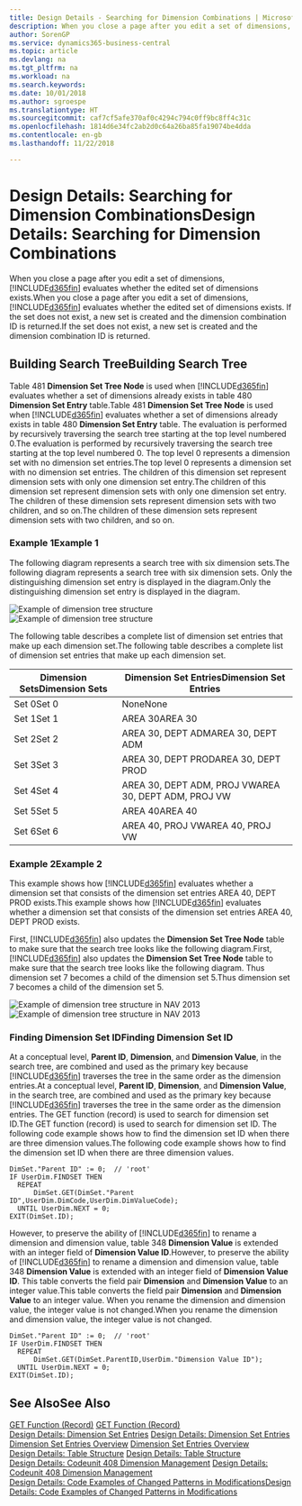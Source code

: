 ```yaml
---
title: Design Details - Searching for Dimension Combinations | Microsoft Docs
description: When you close a page after you edit a set of dimensions, Business Central evaluates whether the edited set of dimensions exists. If the set does not exist, a new set is created and the dimension combination ID is returned.
author: SorenGP
ms.service: dynamics365-business-central
ms.topic: article
ms.devlang: na
ms.tgt_pltfrm: na
ms.workload: na
ms.search.keywords: 
ms.date: 10/01/2018
ms.author: sgroespe
ms.translationtype: HT
ms.sourcegitcommit: caf7cf5afe370af0c4294c794c0ff9bc8ff4c31c
ms.openlocfilehash: 1814d6e34fc2ab2d0c64a26ba85fa19074be4dda
ms.contentlocale: en-gb
ms.lasthandoff: 11/22/2018

---
```

# <a name="design-details-searching-for-dimension-combinations"></a><span data-ttu-id="d9484-104">Design Details: Searching for Dimension Combinations</span><span class="sxs-lookup"><span data-stu-id="d9484-104">Design Details: Searching for Dimension Combinations</span></span>
<span data-ttu-id="d9484-105">When you close a page after you edit a set of dimensions, [!INCLUDE[d365fin](includes/d365fin_md.md)] evaluates whether the edited set of dimensions exists.</span><span class="sxs-lookup"><span data-stu-id="d9484-105">When you close a page after you edit a set of dimensions, [!INCLUDE[d365fin](includes/d365fin_md.md)] evaluates whether the edited set of dimensions exists.</span></span> <span data-ttu-id="d9484-106">If the set does not exist, a new set is created and the dimension combination ID is returned.</span><span class="sxs-lookup"><span data-stu-id="d9484-106">If the set does not exist, a new set is created and the dimension combination ID is returned.</span></span>  

## <a name="building-search-tree"></a><span data-ttu-id="d9484-107">Building Search Tree</span><span class="sxs-lookup"><span data-stu-id="d9484-107">Building Search Tree</span></span>  
 <span data-ttu-id="d9484-108">Table 481 **Dimension Set Tree Node** is used when [!INCLUDE[d365fin](includes/d365fin_md.md)] evaluates whether a set of dimensions already exists in table 480 **Dimension Set Entry** table.</span><span class="sxs-lookup"><span data-stu-id="d9484-108">Table 481 **Dimension Set Tree Node** is used when [!INCLUDE[d365fin](includes/d365fin_md.md)] evaluates whether a set of dimensions already exists in table 480 **Dimension Set Entry** table.</span></span> <span data-ttu-id="d9484-109">The evaluation is performed by recursively traversing the search tree starting at the top level numbered 0.</span><span class="sxs-lookup"><span data-stu-id="d9484-109">The evaluation is performed by recursively traversing the search tree starting at the top level numbered 0.</span></span> <span data-ttu-id="d9484-110">The top level 0 represents a dimension set with no dimension set entries.</span><span class="sxs-lookup"><span data-stu-id="d9484-110">The top level 0 represents a dimension set with no dimension set entries.</span></span> <span data-ttu-id="d9484-111">The children of this dimension set represent dimension sets with only one dimension set entry.</span><span class="sxs-lookup"><span data-stu-id="d9484-111">The children of this dimension set represent dimension sets with only one dimension set entry.</span></span> <span data-ttu-id="d9484-112">The children of these dimension sets represent dimension sets with two children, and so on.</span><span class="sxs-lookup"><span data-stu-id="d9484-112">The children of these dimension sets represent dimension sets with two children, and so on.</span></span>  

### <a name="example-1"></a><span data-ttu-id="d9484-113">Example 1</span><span class="sxs-lookup"><span data-stu-id="d9484-113">Example 1</span></span>  
 <span data-ttu-id="d9484-114">The following diagram represents a search tree with six dimension sets.</span><span class="sxs-lookup"><span data-stu-id="d9484-114">The following diagram represents a search tree with six dimension sets.</span></span> <span data-ttu-id="d9484-115">Only the distinguishing dimension set entry is displayed in the diagram.</span><span class="sxs-lookup"><span data-stu-id="d9484-115">Only the distinguishing dimension set entry is displayed in the diagram.</span></span>  

 <span data-ttu-id="d9484-116">![Example of dimension tree structure](media/nav2013_dimension_tree.png "Example of dimension tree structure")</span><span class="sxs-lookup"><span data-stu-id="d9484-116">![Example of dimension tree structure](media/nav2013_dimension_tree.png "Example of dimension tree structure")</span></span>  

 <span data-ttu-id="d9484-117">The following table describes a complete list of dimension set entries that make up each dimension set.</span><span class="sxs-lookup"><span data-stu-id="d9484-117">The following table describes a complete list of dimension set entries that make up each dimension set.</span></span>  

|<span data-ttu-id="d9484-118">Dimension Sets</span><span class="sxs-lookup"><span data-stu-id="d9484-118">Dimension Sets</span></span>|<span data-ttu-id="d9484-119">Dimension Set Entries</span><span class="sxs-lookup"><span data-stu-id="d9484-119">Dimension Set Entries</span></span>|  
|--------------------|---------------------------|  
|<span data-ttu-id="d9484-120">Set 0</span><span class="sxs-lookup"><span data-stu-id="d9484-120">Set 0</span></span>|<span data-ttu-id="d9484-121">None</span><span class="sxs-lookup"><span data-stu-id="d9484-121">None</span></span>|  
|<span data-ttu-id="d9484-122">Set 1</span><span class="sxs-lookup"><span data-stu-id="d9484-122">Set 1</span></span>|<span data-ttu-id="d9484-123">AREA 30</span><span class="sxs-lookup"><span data-stu-id="d9484-123">AREA 30</span></span>|  
|<span data-ttu-id="d9484-124">Set 2</span><span class="sxs-lookup"><span data-stu-id="d9484-124">Set 2</span></span>|<span data-ttu-id="d9484-125">AREA 30, DEPT ADM</span><span class="sxs-lookup"><span data-stu-id="d9484-125">AREA 30, DEPT ADM</span></span>|  
|<span data-ttu-id="d9484-126">Set 3</span><span class="sxs-lookup"><span data-stu-id="d9484-126">Set 3</span></span>|<span data-ttu-id="d9484-127">AREA 30, DEPT PROD</span><span class="sxs-lookup"><span data-stu-id="d9484-127">AREA 30, DEPT PROD</span></span>|  
|<span data-ttu-id="d9484-128">Set 4</span><span class="sxs-lookup"><span data-stu-id="d9484-128">Set 4</span></span>|<span data-ttu-id="d9484-129">AREA 30, DEPT ADM, PROJ VW</span><span class="sxs-lookup"><span data-stu-id="d9484-129">AREA 30, DEPT ADM, PROJ VW</span></span>|  
|<span data-ttu-id="d9484-130">Set 5</span><span class="sxs-lookup"><span data-stu-id="d9484-130">Set 5</span></span>|<span data-ttu-id="d9484-131">AREA 40</span><span class="sxs-lookup"><span data-stu-id="d9484-131">AREA 40</span></span>|  
|<span data-ttu-id="d9484-132">Set 6</span><span class="sxs-lookup"><span data-stu-id="d9484-132">Set 6</span></span>|<span data-ttu-id="d9484-133">AREA 40, PROJ VW</span><span class="sxs-lookup"><span data-stu-id="d9484-133">AREA 40, PROJ VW</span></span>|  

### <a name="example-2"></a><span data-ttu-id="d9484-134">Example 2</span><span class="sxs-lookup"><span data-stu-id="d9484-134">Example 2</span></span>  
 <span data-ttu-id="d9484-135">This example shows how [!INCLUDE[d365fin](includes/d365fin_md.md)] evaluates whether a dimension set that consists of the dimension set entries AREA 40, DEPT PROD exists.</span><span class="sxs-lookup"><span data-stu-id="d9484-135">This example shows how [!INCLUDE[d365fin](includes/d365fin_md.md)] evaluates whether a dimension set that consists of the dimension set entries AREA 40, DEPT PROD exists.</span></span>  

 <span data-ttu-id="d9484-136">First, [!INCLUDE[d365fin](includes/d365fin_md.md)] also updates the **Dimension Set Tree Node** table to make sure that the search tree looks like the following diagram.</span><span class="sxs-lookup"><span data-stu-id="d9484-136">First, [!INCLUDE[d365fin](includes/d365fin_md.md)] also updates the **Dimension Set Tree Node** table to make sure that the search tree looks like the following diagram.</span></span> <span data-ttu-id="d9484-137">Thus dimension set 7 becomes a child of the dimension set 5.</span><span class="sxs-lookup"><span data-stu-id="d9484-137">Thus dimension set 7 becomes a child of the dimension set 5.</span></span>  

 <span data-ttu-id="d9484-138">![Example of dimension tree structure in NAV 2013](media/nav2013_dimension_tree_example2.png "Example of dimension tree structure in NAV 2013")</span><span class="sxs-lookup"><span data-stu-id="d9484-138">![Example of dimension tree structure in NAV 2013](media/nav2013_dimension_tree_example2.png "Example of dimension tree structure in NAV 2013")</span></span>  

### <a name="finding-dimension-set-id"></a><span data-ttu-id="d9484-139">Finding Dimension Set ID</span><span class="sxs-lookup"><span data-stu-id="d9484-139">Finding Dimension Set ID</span></span>  
 <span data-ttu-id="d9484-140">At a conceptual level, **Parent ID**, **Dimension**, and **Dimension Value**, in the search tree, are combined and used as the primary key because [!INCLUDE[d365fin](includes/d365fin_md.md)] traverses the tree in the same order as the dimension entries.</span><span class="sxs-lookup"><span data-stu-id="d9484-140">At a conceptual level, **Parent ID**, **Dimension**, and **Dimension Value**, in the search tree, are combined and used as the primary key because [!INCLUDE[d365fin](includes/d365fin_md.md)] traverses the tree in the same order as the dimension entries.</span></span> <span data-ttu-id="d9484-141">The GET function (record) is used to search for dimension set ID.</span><span class="sxs-lookup"><span data-stu-id="d9484-141">The GET function (record) is used to search for dimension set ID.</span></span> <span data-ttu-id="d9484-142">The following code example shows how to find the dimension set ID when there are three dimension values.</span><span class="sxs-lookup"><span data-stu-id="d9484-142">The following code example shows how to find the dimension set ID when there are three dimension values.</span></span>  

```  
DimSet."Parent ID" := 0;  // 'root'  
IF UserDim.FINDSET THEN  
  REPEAT  
      DimSet.GET(DimSet."Parent ID",UserDim.DimCode,UserDim.DimValueCode);  
  UNTIL UserDim.NEXT = 0;  
EXIT(DimSet.ID);  

```  

 <span data-ttu-id="d9484-143">However, to preserve the ability of [!INCLUDE[d365fin](includes/d365fin_md.md)] to rename a dimension and dimension value, table 348 **Dimension Value** is extended with an integer field of **Dimension Value ID**.</span><span class="sxs-lookup"><span data-stu-id="d9484-143">However, to preserve the ability of [!INCLUDE[d365fin](includes/d365fin_md.md)] to rename a dimension and dimension value, table 348 **Dimension Value** is extended with an integer field of **Dimension Value ID**.</span></span> <span data-ttu-id="d9484-144">This table converts the field pair **Dimension** and **Dimension Value** to an integer value.</span><span class="sxs-lookup"><span data-stu-id="d9484-144">This table converts the field pair **Dimension** and **Dimension Value** to an integer value.</span></span> <span data-ttu-id="d9484-145">When you rename the dimension and dimension value, the integer value is not changed.</span><span class="sxs-lookup"><span data-stu-id="d9484-145">When you rename the dimension and dimension value, the integer value is not changed.</span></span>  

```  
DimSet."Parent ID" := 0;  // 'root'  
IF UserDim.FINDSET THEN  
  REPEAT  
      DimSet.GET(DimSet.ParentID,UserDim."Dimension Value ID");  
  UNTIL UserDim.NEXT = 0;  
EXIT(DimSet.ID);  

```  

## <a name="see-also"></a><span data-ttu-id="d9484-146">See Also</span><span class="sxs-lookup"><span data-stu-id="d9484-146">See Also</span></span>  
 <span data-ttu-id="d9484-147">[GET Function (Record)](/dynamics-nav/GET-Function--Record-)  </span><span class="sxs-lookup"><span data-stu-id="d9484-147">[GET Function (Record)](/dynamics-nav/GET-Function--Record-)  </span></span>  
 <span data-ttu-id="d9484-148">[Design Details: Dimension Set Entries](design-details-dimension-set-entries.md) </span><span class="sxs-lookup"><span data-stu-id="d9484-148">[Design Details: Dimension Set Entries](design-details-dimension-set-entries.md) </span></span>  
 <span data-ttu-id="d9484-149">[Dimension Set Entries Overview](design-details-dimension-set-entries-overview.md) </span><span class="sxs-lookup"><span data-stu-id="d9484-149">[Dimension Set Entries Overview](design-details-dimension-set-entries-overview.md) </span></span>  
 <span data-ttu-id="d9484-150">[Design Details: Table Structure](design-details-table-structure.md) </span><span class="sxs-lookup"><span data-stu-id="d9484-150">[Design Details: Table Structure](design-details-table-structure.md) </span></span>  
 <span data-ttu-id="d9484-151">[Design Details: Codeunit 408 Dimension Management](design-details-codeunit-408-dimension-management.md) </span><span class="sxs-lookup"><span data-stu-id="d9484-151">[Design Details: Codeunit 408 Dimension Management](design-details-codeunit-408-dimension-management.md) </span></span>  
 [<span data-ttu-id="d9484-152">Design Details: Code Examples of Changed Patterns in Modifications</span><span class="sxs-lookup"><span data-stu-id="d9484-152">Design Details: Code Examples of Changed Patterns in Modifications</span></span>](design-details-code-examples-of-changed-patterns-in-modifications.md)

